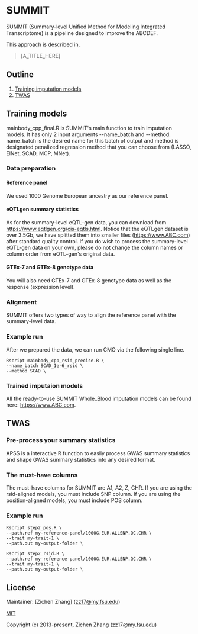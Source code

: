 # SUMMIT

SUMMIT (Summary-level Unified Method for Modeling Integrated Transcriptome) is a pipeline designed to improve the ABCDEF.

This approach is described in,

> [A_TITLE_HERE]

## Outline

1. [Training imputation models](#TRAIN)
2. [TWAS](#TWAS)

## <a name="TRAIN"></a>Training models

mainbody_cpp_final.R is SUMMIT's main function to train imputation models. It has only 2 input arguments --name_batch and --method. name_batch is the desired name for this batch of output and method is designated penalized regression method that you can choose from (LASSO, ElNet, SCAD, MCP, MNet).

### Data preparation

#### Reference panel

We used 1000 Genome European ancestry as our reference panel.

#### eQTLgen summary statistics
As for the summary-level eQTL-gen data, you can download from https://www.eqtlgen.org/cis-eqtls.html. Notice that the eQTLgen dataset is over 3.5Gb, we have splitted them into smaller files (https://www.ABC.com) after standard quality control. If you do wish to process the summary-level eQTL-gen data on your own, please do not change the column names or column order from eQTL-gen's original data.

#### GTEx-7 and GTEx-8 genotype data
You will also need GTEx-7 and GTEx-8 genotype data as well as the response (expression level).

### Alignment

SUMMIT offers two types of way to align the reference panel with the summary-level data.

### Example run

After we prepared the data, we can run CMO via the following single line.

```
Rscript mainbody_cpp_rsid_precise.R \
--name_batch SCAD_1e-6_rsid \
--method SCAD \
```
### Trained imputaion models

All the ready-to-use SUMMIT Whole_Blood imputation models can be found here: https://www.ABC.com.

## <a name="TWAS"></a>TWAS

### Pre-process your summary statistics

APSS is a interactive R function to easily process GWAS summary statistics and shape GWAS summary statistics into any desired format. 

### The must-have columns

The must-have columns for SUMMIT are A1, A2, Z, CHR. If you are using the rsid-aligned models, you must include SNP column. If you are using the position-aligned models, you must include POS column.

### Example run

```
Rscript step2_pos.R \
--path.ref my-reference-panel/1000G.EUR.ALLSNP.QC.CHR \
--trait my-trait-1 \
--path.out my-output-folder \
```

```
Rscript step2_rsid.R \
--path.ref my-reference-panel/1000G.EUR.ALLSNP.QC.CHR \
--trait my-trait-1 \
--path.out my-output-folder \
```

## License

Maintainer: [Zichen Zhang] (zz17@my.fsu.edu)

[MIT](http://opensource.org/licenses/MIT)

Copyright (c) 2013-present, Zichen Zhang (zz17@my.fsu.edu)
